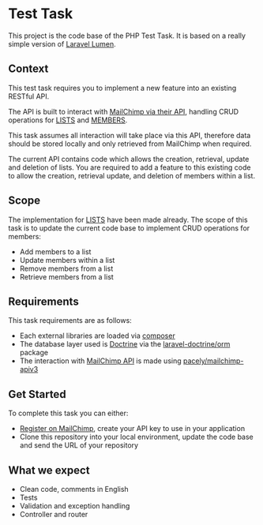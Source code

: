 # Test Task

This project is the code base of the PHP Test Task. 
It is based on a really simple version of [Laravel Lumen][2].

## Context
This test task requires you to implement a new feature into an existing RESTful API.

The API is built to interact with [MailChimp via their API][3], handling CRUD operations for [LISTS][4] and [MEMBERS][5].

This task assumes all interaction will take place via this API, therefore data should be stored locally and 
only retrieved from MailChimp when required. 

The current API contains code which allows the creation, retrieval, update and deletion of lists. 
You are required to add a feature to this existing code to allow the creation, retrieval update, and 
deletion of members within a list.

## Scope
The implementation for [LISTS][4] have been made already. The scope of this task is to update the current code base to
implement CRUD operations for members:

- Add members to a list
- Update members within a list
- Remove members from a list
- Retrieve members from a list

## Requirements
This task requirements are as follows:

- Each external libraries are loaded via [composer][9]
- The database layer used is [Doctrine][6] via the [laravel-doctrine/orm][7] package
- The interaction with [MailChimp API][3] is made using [pacely/mailchimp-apiv3][8]

## Get Started
To complete this task you can either:

- [Register on MailChimp][10], create your API key to use in your application
- Clone this repository into your local environment, update the code base and send the URL of your repository

## What we expect
- Clean code, comments in English
- Tests
- Validation and exception handling
- Controller and router

[1]: https://softex-lab.com/
[2]: https://lumen.laravel.com
[3]: http://developer.mailchimp.com/documentation/mailchimp/reference/overview
[4]: http://developer.mailchimp.com/documentation/mailchimp/reference/lists
[5]: http://developer.mailchimp.com/documentation/mailchimp/reference/lists/members
[6]: http://www.doctrine-project.org/projects/orm.html
[7]: https://www.laraveldoctrine.org/docs/1.3/orm
[8]: https://github.com/pacely/mailchimp-api-v3
[9]: https://getcomposer.org/
[10]: https://login.mailchimp.com/signup/
